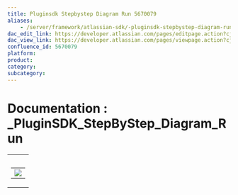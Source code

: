 ```yaml
---
title: Pluginsdk Stepbystep Diagram Run 5670079
aliases:
    - /server/framework/atlassian-sdk/-pluginsdk-stepbystep-diagram-run-5670079.html
dac_edit_link: https://developer.atlassian.com/pages/editpage.action?cjm=wozere&pageId=5670079
dac_view_link: https://developer.atlassian.com/pages/viewpage.action?cjm=wozere&pageId=5670079
confluence_id: 5670079
platform:
product:
category:
subcategory:
---
```

# Documentation : \_PluginSDK\_StepByStep\_Diagram\_Run

<table>
<colgroup>
<col style="width: 100%" />
</colgroup>
<tbody>
<tr class="odd">
<td><table>
<caption> </caption>
<tbody>
<tr class="odd">
<td><img src="/server/framework/atlassian-sdk/images/5865630.png" class="gliffy-macro-image" /></td>
</tr>
</tbody>
</table></td>
</tr>
</tbody>
</table>

























